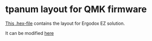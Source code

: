 # tpanum layout for QMK firmware
[This .hex-file](ergodox_ez_firmware_tpanum_colemak.hex) contains the layout for Ergodox EZ solution.

It can be modified [here](https://configure.ergodox-ez.com/keyboard_layouts/xmyrve/edit)
